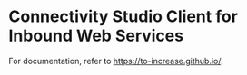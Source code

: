 # Connectivity Studio Client for Inbound Web Services

For documentation, refer to https://to-increase.github.io/.